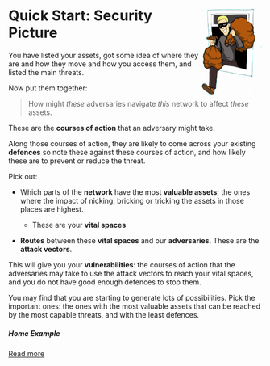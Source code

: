 # <img src="SecurityPicture.png" style="float:right; width:25%"/>Quick Start: Security Picture

You have listed your assets, got some idea of where they are and how they move and how you access them, and listed the main threats.

Now put them together:

> How might *these* adversaries navigate *this* network to affect *these* assets.  

These are the **courses of action** that an adversary might take.  

Along those courses of action, they are likely to come across your existing **defences** so note these against these courses of action, and how likely these are to prevent or reduce the threat. 

Pick out: 

 * Which parts of the **network** have the most **valuable assets**; the ones where the impact of nicking, bricking or tricking the assets in those places are highest. 
   * These are your **vital spaces** 

 * **Routes** between these **vital spaces** and our **adversaries**. These are the **attack vectors**. 

This will give you your **vulnerabilities**: the courses of action that the adversaries may take to use the attack vectors to reach your vital spaces, and you do not have good enough defences to stop them. 

You may find that you are starting to generate lots of possibilities. Pick the important ones: the ones with the most valuable assets that can be reached by the most capable threats, and with the least defences.

##### Home Example

[Read more](/examples/Home.md)

